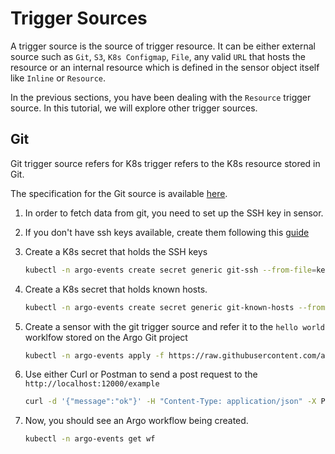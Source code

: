 # Trigger Sources
A trigger source is the source of trigger resource. It can be either external source such
as `Git`, `S3`, `K8s Configmap`, `File`, any valid `URL` that hosts the resource or an internal resource
which is defined in the sensor object itself like `Inline` or `Resource`. 

In the previous sections, you have been dealing with the `Resource` trigger source. In this tutorial, we
will explore other trigger sources.

## Git
Git trigger source refers for K8s trigger refers to the K8s resource stored in Git. 

The specification for the Git source is available [here](https://github.com/argoproj/argo-events/blob/master/api/sensor.md#argoproj.io/v1alpha1.GitArtifact).

1. In order to fetch data from git, you need to set up the SSH key in sensor.

2. If you don't have ssh keys available, create them following this [guide](https://help.github.com/en/github/authenticating-to-github/generating-a-new-ssh-key-and-adding-it-to-the-ssh-agent)

3. Create a K8s secret that holds the SSH keys

   ```bash
   kubectl -n argo-events create secret generic git-ssh --from-file=key=.ssh/<YOUR_SSH_KEY_FILE_NAME>
   ```

4. Create a K8s secret that holds known hosts.

   ```bash
   kubectl -n argo-events create secret generic git-known-hosts --from-file=ssh_known_hosts=.ssh/known_hosts
   ```

5. Create a sensor with the git trigger source and refer it to the `hello world` worklfow stored
   on the Argo Git project

    ```bash
    kubectl -n argo-events apply -f https://raw.githubusercontent.com/argoproj/argo-events/master/examples/tutorials/03-trigger-sources/sensor-git.yaml 
    ```   

6. Use either Curl or Postman to send a post request to the `http://localhost:12000/example`
   
   ```bash
   curl -d '{"message":"ok"}' -H "Content-Type: application/json" -X POST http://localhost:12000/example
   ```
   
7. Now, you should see an Argo workflow being created.
   
   ```bash
   kubectl -n argo-events get wf
   ```
